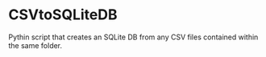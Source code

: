 # CSVtoSQLiteDB
Pythin script that creates an SQLite DB from any CSV files contained within the same folder.

